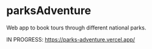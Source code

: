 # parksAdventure
Web app to book tours through different national parks.

IN PROGRESS: https://parks-adventure.vercel.app/
